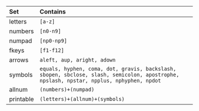 | **Set** | **Contains** |
|:--------|:-------------|
| letters |   `[a-z]`   |
| numbers |  `[n0-n9]`  |
| numpad  | `[np0-np9]` |
| fkeys   |  `[f1-f12]` |
| arrows  | `aleft, aup, aright, adown` |
| symbols | `equals, hyphen, coma, dot, gravis, backslash, sbopen, sbclose, slash, semicolon, apostrophe, npslash, npstar, npplus, nphyphen, npdot` |
| allnum  | `(numbers)+(numpad)` |
| printable | `(letters)+(allnum)+(symbols)` |